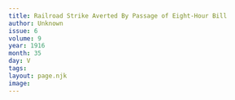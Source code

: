 ```yaml
---
title: Railroad Strike Averted By Passage of Eight-Hour Bill
author: Unknown
issue: 6
volume: 9
year: 1916
month: 35
day: V
tags:
layout: page.njk
image:
---
```

